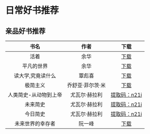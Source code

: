 # 日常好书推荐

## 亲品好书推荐

|书名|作者|下载|
|:---:|:---:|:---:|
|活着|余华|[下载](https://github.com/BrucePhoebus/development-learning/blob/master/资源积累/资源/书籍/生活日常/活着.pdf)|
|平凡的世界|余华|[下载](https://github.com/BrucePhoebus/development-learning/blob/master/资源积累/资源/书籍/生活日常/平凡的世界.pdf)|
|读大学,究竟读什么|覃彪喜|[下载](https://github.com/BrucePhoebus/development-learning/blob/master/资源积累/资源/书籍/生活日常/读大学,究竟读什么.pdf)|
|极简主义|乔舒亚·菲尔茨·米|[下载](https://github.com/BrucePhoebus/development-learning/blob/master/资源积累/资源/书籍/生活日常/极简主义.pdf)|
|人类简史-从动物到上帝|尤瓦尔·赫拉利|[提取码：n21i](https://pan.baidu.com/s/1FYPxe9GMQCPKfGaZ9T-1lA)|
|未来简史|尤瓦尔·赫拉利|[提取码：n21i](https://pan.baidu.com/s/1FYPxe9GMQCPKfGaZ9T-1lA)|
|今日简史|尤瓦尔·赫拉利|[提取码：n21i](https://pan.baidu.com/s/1FYPxe9GMQCPKfGaZ9T-1lA)|
|未来世界的幸存者|阮一峰|[下载](https://github.com/BrucePhoebus/development-learning/blob/master/资源积累/资源/书籍/生活日常/未来世界的幸存者.pdf)|
